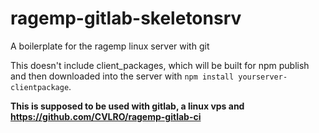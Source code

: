 # ragemp-gitlab-skeletonsrv
A boilerplate for the ragemp linux server with git

This doesn't include client_packages, which will be built for npm publish and then downloaded into the server with `npm install yourserver-clientpackage`.

**This is supposed to be used with gitlab, a linux vps and https://github.com/CVLRO/ragemp-gitlab-ci**
